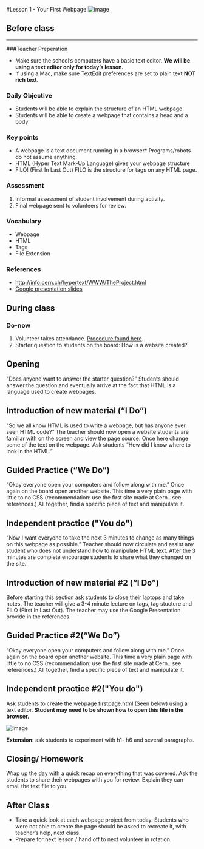 #Lesson 1 - Your First Webpage
![image](http://i.imgur.com/eqnjBR6.png)

## Before class
---
###Teacher Preperation
* Make sure the school’s computers have a basic text editor. **We will be using a text editor only for today’s lesson.** 
* If using a Mac, make sure TextEdit preferences are set to plain text **NOT rich text.** 


### Daily Objective

* Students will be able to explain the structure of an HTML webpage
* Students will be able to create a webpage that contains a head and a body

### Key points

* A webpage is a text document running in a browser* Programs/robots do not assume anything.
* HTML (Hyper Text Mark-Up Language) gives your webpage structure 
* FILO! (First In Last Out) FILO is the structure for tags on any HTML page.

### Assessment

1. Informal assessment of student involvement during activity.
2. Final webpage sent to volunteers for review.


### Vocabulary

* Webpage
* HTML
* Tags
* File Extension

### References

* <http://info.cern.ch/hypertext/WWW/TheProject.html>
* [Google presentation slides](https://docs.google.com/presentation/d/1D0GY8XNuDX4X8ulAKQXft8lp8DRfbynBaP6bAyIg2z8/edit?usp=sharing)

## During class

### Do-now

1. Volunteer takes attendance. [Procedure found here](https://docs.google.com/document/d/19IIhqykr70vj7wnqyJYuQNTkd9GX56Xgl3omD42IcMk/edit).
2. Starter question to students on the board: How is a website created?



## Opening

“Does anyone want to answer the starter question?” Students should answer the question and eventually arrive at the fact that HTML is a language used to create webpages. 

## Introduction of new material (“I Do”)

“So we all know HTML is used to write a webpage, but has anyone ever seen HTML code?” The teacher should now open a website students are familiar with on the screen and view the page source. Once here change some of the text on the webpage. Ask students “How did I know where to look in the HTML.”


## Guided Practice (“We Do”)

“Okay everyone open your computers and follow along with me.” Once again on the board open another website. This time a very plain page with little to no CSS (recommendation: use the first site made at Cern.. see references.) All together, find a specific piece of text and manipulate it. 

## Independent practice ("You do")

“Now I want everyone to take the next 3 minutes to change as many things on this webpage as possible.”
Teacher should now circulate and assist any student who does not understand how to manipulate HTML text. After the 3 minutes are complete encourage students to share what they changed on the site.

## Introduction of new material #2 (“I Do”)

Before starting this section ask students to close their laptops and take notes. The teacher will give a 3-4 minute lecture on tags, tag stucture and FILO (First In Last Out). The teacher may use the Google Presentation provide in the references.


## Guided Practice #2(“We Do”)

“Okay everyone open your computers and follow along with me.” Once again on the board open another website. This time a very plain page with little to no CSS (recommendation: use the first site made at Cern.. see references.) All together, find a specific piece of text and manipulate it. 

## Independent practice #2("You do")

Ask students to create the webpage firstpage.html (Seen below) using a text editor. **Student may need to be shown how to open this file in the browser.**

![Image](http://i.imgur.com/B3lovbP.png)


**Extension:** ask students to experiment with h1- h6 and several paragraphs.


## Closing/ Homework
Wrap up the day with a quick recap on everything that was covered. Ask the students to share their webpages with you for review. Explain they can email the text file to you. 


## After Class
* Take a quick look at each webpage project from today. Students who were not able to create the page should be asked to recreate it, with teacher’s help, next class.
* Prepare for next lesson / hand off to next volunteer in rotation.

